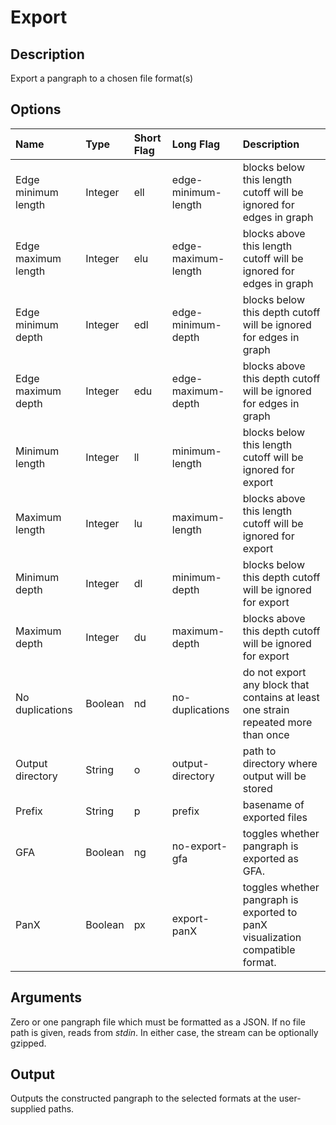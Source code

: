 # Export

## Description
Export a pangraph to a chosen file format(s)

## Options
| Name                | Type    | Short Flag | Long Flag           | Description                                                                       |
| :------------------ | :------ | :--------- | :------------------ | :-------------------------------------------------------------------------------- |
| Edge minimum length | Integer | ell        | edge-minimum-length | blocks below this length cutoff will be ignored for edges in graph                |
| Edge maximum length | Integer | elu        | edge-maximum-length | blocks above this length cutoff will be ignored for edges in graph                |
| Edge minimum depth  | Integer | edl        | edge-minimum-depth  | blocks below this depth cutoff will be ignored for edges in graph                 |
| Edge maximum depth  | Integer | edu        | edge-maximum-depth  | blocks above this depth cutoff will be ignored for edges in graph                 |
| Minimum length      | Integer | ll         | minimum-length      | blocks below this length cutoff will be ignored for export                        |
| Maximum length      | Integer | lu         | maximum-length      | blocks above this length cutoff will be ignored for export                        |
| Minimum depth       | Integer | dl         | minimum-depth       | blocks below this depth cutoff will be ignored for export                         |
| Maximum depth       | Integer | du         | maximum-depth       | blocks above this depth cutoff will be ignored for export                         |
| No duplications     | Boolean | nd         | no-duplications     | do not export any block that contains at least one strain repeated more than once |
| Output directory    | String  | o          | output-directory    | path to directory where output will be stored                                     |
| Prefix              | String  | p          | prefix              | basename of exported files                                                        |
| GFA                 | Boolean | ng         | no-export-gfa       | toggles whether pangraph is exported as GFA.                                      |
| PanX                | Boolean | px         | export-panX         | toggles whether pangraph is exported to panX visualization compatible format.     |

## Arguments
Zero or one pangraph file which must be formatted as a JSON.
If no file path is given, reads from _stdin_.
In either case, the stream can be optionally gzipped.

## Output
Outputs the constructed pangraph to the selected formats at the user-supplied paths.
